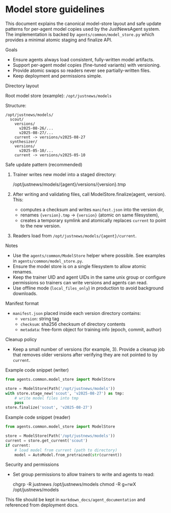 # Model store guidelines

This document explains the canonical model-store layout and safe update patterns for
per-agent model copies used by the JustNewsAgent system. The implementation is
backed by `agents/common/model_store.py` which provides a minimal atomic staging
and finalize API.

Goals
- Ensure agents always load consistent, fully-written model artifacts.
- Support per-agent model copies (fine-tuned variants) with versioning.
- Provide atomic swaps so readers never see partially-written files.
- Keep deployment and permissions simple.

Directory layout

Root model store (example): `/opt/justnews/models`

Structure:

```
/opt/justnews/models/
  scout/
    versions/
      v2025-08-26/...
      v2025-08-27/...
    current -> versions/v2025-08-27
  synthesizer/
    versions/
      v2025-05-10/...
    current -> versions/v2025-05-10
```

Safe update pattern (recommended)

1. Trainer writes new model into a staged directory:

   /opt/justnews/models/{agent}/versions/{version}.tmp

2. After writing and validating files, call ModelStore.finalize(agent, version).
   This:
   - computes a checksum and writes `manifest.json` into the version dir,
   - renames `{version}.tmp` -> `{version}` (atomic on same filesystem),
   - creates a temporary symlink and atomically replaces `current` to point to
     the new version.

3. Readers load from `/opt/justnews/models/{agent}/current`.

Notes
- Use the `agents/common/ModelStore` helper where possible. See examples in
  `agents/common/model_store.py`.
- Ensure the model store is on a single filesystem to allow atomic renames.
- Keep the trainer UID and agent UIDs in the same unix group or configure
  permissions so trainers can write versions and agents can read.
- Use offline mode (`local_files_only`) in production to avoid background
  downloads.

Manifest format

- `manifest.json` placed inside each version directory contains:
  - `version`: string tag
  - `checksum`: sha256 checksum of directory contents
  - `metadata`: free-form object for training info (epoch, commit, author)

Cleanup policy
- Keep a small number of versions (for example, 3). Provide a cleanup job that
  removes older versions after verifying they are not pointed to by `current`.

Example code snippet (writer)

```python
from agents.common.model_store import ModelStore

store = ModelStore(Path('/opt/justnews/models'))
with store.stage_new('scout', 'v2025-08-27') as tmp:
    # write model files into tmp
    pass
store.finalize('scout', 'v2025-08-27')
```

Example code snippet (reader)

```python
from agents.common.model_store import ModelStore

store = ModelStore(Path('/opt/justnews/models'))
current = store.get_current('scout')
if current:
    # load model from current (path to directory)
    model = AutoModel.from_pretrained(str(current))
```

Security and permissions
- Set group permissions to allow trainers to write and agents to read:

  chgrp -R justnews /opt/justnews/models
  chmod -R g+rwX /opt/justnews/models

This file should be kept in `markdown_docs/agent_documentation` and referenced
from deployment docs.
